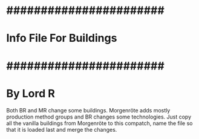# ####################### #
# Info File For Buildings #
# ####################### #

# By Lord R #

Both BR and MR change some buildings. Morgenröte adds mostly production method groups and BR changes some technologies. Just copy all the vanilla buildings from Morgenröte to this compatch, name the file so that it is loaded last and merge the changes.